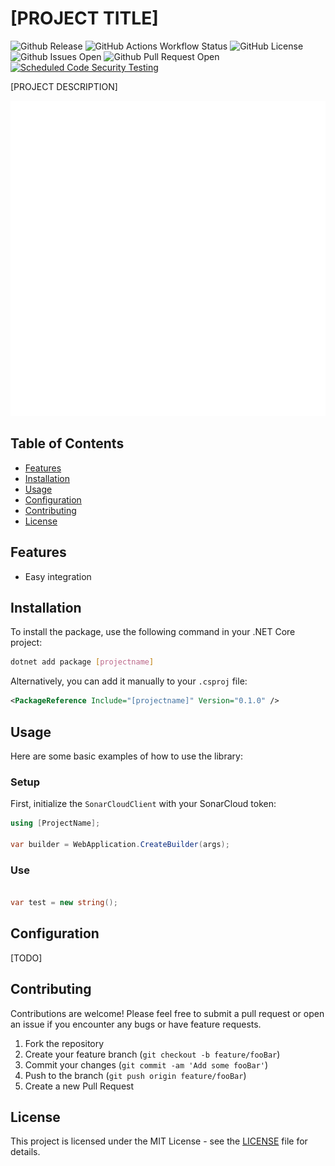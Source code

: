 # [PROJECT TITLE]

![Github Release](https://img.shields.io/github/v/release/pmdevers/nuget-package-template) 
![GitHub Actions Workflow Status](https://img.shields.io/github/actions/workflow/status/pmdevers/nuget-package-template/.github%2Fworkflows%2Fbuild-publish.yml) 
![GitHub License](https://img.shields.io/github/license/pmdevers/nuget-package-template) 
![Github Issues Open](https://img.shields.io/github/issues/pmdevers/nuget-package-template) 
![Github Pull Request Open](https://img.shields.io/github/issues-pr/pmdevers/nuget-package-template) 
[![Scheduled Code Security Testing](https://github.com/pmdevers/nuget-package-template/actions/workflows/security-analysis.yml/badge.svg?event=schedule)](https://github.com/pmdevers/nuget-package-template/actions/workflows/security-analysis.yml)


[PROJECT DESCRIPTION]

![Alt text](https://raw.githubusercontent.com/pmdevers/nuget-package-template/master/assets/logo.png "logo")

## Table of Contents

- [Features](#features)
- [Installation](#installation)
- [Usage](#usage)
- [Configuration](#configuration)
- [Contributing](#contributing)
- [License](#license)

## Features

- Easy integration

## Installation

To install the package, use the following command in your .NET Core project:

```bash
dotnet add package [projectname]
```

Alternatively, you can add it manually to your `.csproj` file:

```xml
<PackageReference Include="[projectname]" Version="0.1.0" />
```

## Usage

Here are some basic examples of how to use the library:

### Setup

First, initialize the `SonarCloudClient` with your SonarCloud token:

```csharp
using [ProjectName];

var builder = WebApplication.CreateBuilder(args);


```

### Use

```csharp

var test = new string();

```

## Configuration

[TODO]

## Contributing

Contributions are welcome! Please feel free to submit a pull request or open an issue if you encounter any bugs or have feature requests.

1. Fork the repository
2. Create your feature branch (`git checkout -b feature/fooBar`)
3. Commit your changes (`git commit -am 'Add some fooBar'`)
4. Push to the branch (`git push origin feature/fooBar`)
5. Create a new Pull Request

## License

This project is licensed under the MIT License - see the [LICENSE](LICENSE) file for details.
